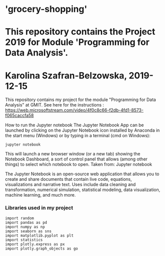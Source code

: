 # 'grocery-shopping'

# This repository contains the Project 2019 for Module 'Programming for Data Analysis'.
# Karolina Szafran-Belzowska, 2019-12-15


This repository contains my project for the module "Programming for Data Analysis" at GMIT. See here for the instructions : https://web.microsoftstream.com/video/4f0c8c66-f2db-4fd1-8573-f065caccfa58


How to run the Jupyter notebook
The Jupyter Notebook App can be launched by clicking on the Jupyter Notebook icon installed by Anaconda in the start menu (Windows) or by typing in a terminal (cmd on Windows):
```
jupyter notebook
```

This will launch a new browser window (or a new tab) showing the Notebook Dashboard, a sort of control panel that allows (among other things) to select which notebook to open. Taken from: Jupyter notebook

The Jupyter Notebook is an open-source web application that allows you to create and share documents that contain live code, equations, visualizations and narrative text. Uses include data cleaning and transformation, numerical simulation, statistical modeling, data visualization, machine learning, and much more.

### Libraries used in my project
```
import random
import pandas as pd
import numpy as np
import seaborn as sns
import matplotlib.pyplot as plt
import statistics 
import plotly.express as px
import plotly.graph_objects as go
```


